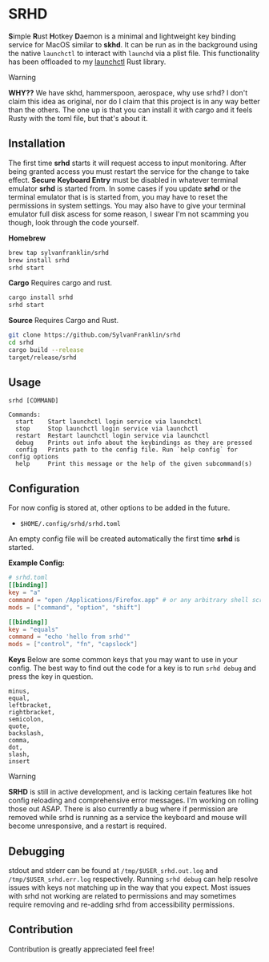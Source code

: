 # SRHD
**S**imple **R**ust **H**otkey **D**aemon is a minimal and lightweight key
binding service for MacOS similar to **skhd**. It can be run as in the
background using the native `launchctl` to interact with `launchd` via a plist
file. This functionality has been offloaded to my [launchctl](https://github.com/sylvanfranklin/launchctl) Rust library. 

> [!WARNING]
> **WHY??** We have skhd, hammerspoon, aerospace, why use srhd? I don't claim
> this idea as original, nor do I claim that this project is in any way better
> than the others. The one up is that you can install it with cargo and it
> feels Rusty with the toml file, but that's about it. 

## Installation 
The first time **srhd** starts it will request access to input monitoring.
After being granted access you must restart the service for the change to take
effect. __Secure Keyboard Entry__ must be disabled in whatever terminal
emulator **srhd** is started from. In some cases if you update **srhd** or the
terminal emulator that is is started from, you may have to reset the
permissions in system settings. You may also have to give your terminal emulator full disk ascess for some reason, I swear I'm not scamming you though, look through the code yourself.


**Homebrew**
```sh
brew tap sylvanfranklin/srhd 
brew install srhd
srhd start
```

**Cargo**
Requires cargo and rust.    
```sh
cargo install srhd
srhd start
```

**Source** 
Requires Cargo and Rust.    
```sh
git clone https://github.com/SylvanFranklin/srhd
cd srhd 
cargo build --release 
target/release/srhd
```

## Usage
```
srhd [COMMAND]

Commands:
  start    Start launchctl login service via launchctl
  stop     Stop launchctl login service via launchctl
  restart  Restart launchctl login service via launchctl
  debug    Prints out info about the keybindings as they are pressed
  config   Prints path to the config file. Run `help config` for config options
  help     Print this message or the help of the given subcommand(s)
```

## Configuration

For now config is stored at, other options to be added in the future.
- `$HOME/.config/srhd/srhd.toml`

An empty config file will be created automatically the first time **srhd** is
started.

**Example Config:** 
```toml
# srhd.toml
[[binding]]
key = "a"
command = "open /Applications/Firefox.app" # or any arbitrary shell script
mods = ["command", "option", "shift"]

[[binding]]
key = "equals"
command = "echo 'hello from srhd'"
mods = ["control", "fn", "capslock"]
```
**Keys**
Below are some common keys that you may want to use in your config. The best
way to find out the code for a key is to run `srhd debug` and press the key in
question.

```
minus,
equal,
leftbracket,
rightbracket,
semicolon,
quote,
backslash,
comma,
dot,
slash,
insert
```

> [!WARNING]  
> **SRHD** is still in active development, and is lacking certain features like
> hot config reloading and comprehensive error messages. I'm working on rolling
> those out ASAP. There is also currently a bug where if permission are removed
> while srhd is running as a service the keyboard and mouse will become
> unresponsive, and a restart is required. 

## Debugging
stdout and stderr can be found at `/tmp/$USER_srhd.out.log` and
`/tmp/$USER_srhd.err.log` respectively. Running `srhd debug` can help resolve
issues with keys not matching up in the way that you expect. Most issues with
srhd not working are related to permissions and may sometimes require removing
and re-adding srhd from accessibility permissions.

## Contribution
Contribution is greatly appreciated feel free!
